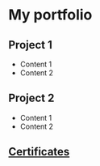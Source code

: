 # My portfolio

## Project 1
* Content 1
* Content 2 

## Project 2
* Content 1
* Content 2

## [Certificates](./certificates.md)

